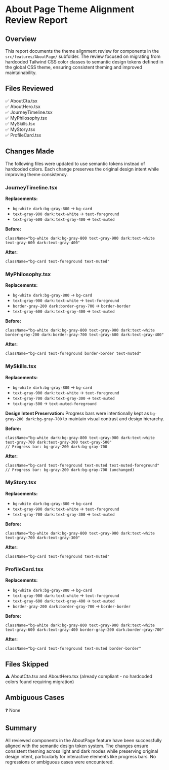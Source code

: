# About Page Theme Alignment Review Report

## Overview
This report documents the theme alignment review for components in the `src/features/AboutPage/` subfolder. The review focused on migrating from hardcoded Tailwind CSS color classes to semantic design tokens defined in the global CSS theme, ensuring consistent theming and improved maintainability.

## Files Reviewed
✅ AboutCta.tsx  
✅ AboutHero.tsx  
✅ JourneyTimeline.tsx  
✅ MyPhilosophy.tsx  
✅ MySkills.tsx  
✅ MyStory.tsx  
✅ ProfileCard.tsx  

## Changes Made
The following files were updated to use semantic tokens instead of hardcoded colors. Each change preserves the original design intent while improving theme consistency.

### JourneyTimeline.tsx
**Replacements:**
- `bg-white dark:bg-gray-800` → `bg-card`
- `text-gray-900 dark:text-white` → `text-foreground`
- `text-gray-600 dark:text-gray-400` → `text-muted`

**Before:**
```tsx
className="bg-white dark:bg-gray-800 text-gray-900 dark:text-white text-gray-600 dark:text-gray-400"
```

**After:**
```tsx
className="bg-card text-foreground text-muted"
```

### MyPhilosophy.tsx
**Replacements:**
- `bg-white dark:bg-gray-800` → `bg-card`
- `text-gray-900 dark:text-white` → `text-foreground`
- `border-gray-200 dark:border-gray-700` → `border-border`
- `text-gray-600 dark:text-gray-400` → `text-muted`

**Before:**
```tsx
className="bg-white dark:bg-gray-800 text-gray-900 dark:text-white border-gray-200 dark:border-gray-700 text-gray-600 dark:text-gray-400"
```

**After:**
```tsx
className="bg-card text-foreground border-border text-muted"
```

### MySkills.tsx
**Replacements:**
- `bg-white dark:bg-gray-800` → `bg-card`
- `text-gray-900 dark:text-white` → `text-foreground`
- `text-gray-700 dark:text-gray-300` → `text-muted`
- `text-gray-500` → `text-muted-foreground`

**Design Intent Preservation:** Progress bars were intentionally kept as `bg-gray-200 dark:bg-gray-700` to maintain visual contrast and design hierarchy.

**Before:**
```tsx
className="bg-white dark:bg-gray-800 text-gray-900 dark:text-white text-gray-700 dark:text-gray-300 text-gray-500"
// Progress bar: bg-gray-200 dark:bg-gray-700
```

**After:**
```tsx
className="bg-card text-foreground text-muted text-muted-foreground"
// Progress bar: bg-gray-200 dark:bg-gray-700 (unchanged)
```

### MyStory.tsx
**Replacements:**
- `bg-white dark:bg-gray-800` → `bg-card`
- `text-gray-900 dark:text-white` → `text-foreground`
- `text-gray-700 dark:text-gray-300` → `text-muted`

**Before:**
```tsx
className="bg-white dark:bg-gray-800 text-gray-900 dark:text-white text-gray-700 dark:text-gray-300"
```

**After:**
```tsx
className="bg-card text-foreground text-muted"
```

### ProfileCard.tsx
**Replacements:**
- `bg-white dark:bg-gray-800` → `bg-card`
- `text-gray-900 dark:text-white` → `text-foreground`
- `text-gray-600 dark:text-gray-400` → `text-muted`
- `border-gray-200 dark:border-gray-700` → `border-border`

**Before:**
```tsx
className="bg-white dark:bg-gray-800 text-gray-900 dark:text-white text-gray-600 dark:text-gray-400 border-gray-200 dark:border-gray-700"
```

**After:**
```tsx
className="bg-card text-foreground text-muted border-border"
```

## Files Skipped
⚠️ AboutCta.tsx and AboutHero.tsx (already compliant - no hardcoded colors found requiring migration)

## Ambiguous Cases
❓ None

## Summary
All reviewed components in the AboutPage feature have been successfully aligned with the semantic design token system. The changes ensure consistent theming across light and dark modes while preserving original design intent, particularly for interactive elements like progress bars. No regressions or ambiguous cases were encountered.